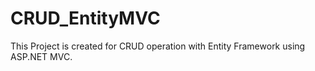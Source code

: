 # CRUD_EntityMVC
This Project is created for CRUD operation with Entity Framework using ASP.NET MVC.
